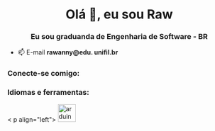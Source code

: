 <h1 align="center">Olá 👋, eu sou Raw</h1>
<h3 align="center">Eu sou graduanda de Engenharia de Software - BR</h3>

- 📫 E-mail **rawanny@edu. unifil.br**

<h3 align="left">Conecte-se comigo:</h3>
<p align="left">
</p>

<h3 align="left">Idiomas e ferramentas:</h3>
< p align="left"> <a href="https://www.arduino.cc/" target="_blank" rel="noreferrer"> <img src="https://cdn.worldvectorlogo.com/logos /arduino-1.svg" alt="arduino" width="40" height="40"/> </a> </p>
